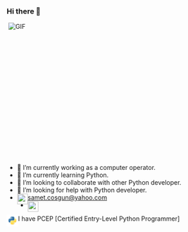 ### Hi there 👋

<img align="right" alt="GIF" src="https://forumsmile.net/u/2/8/6/286bb348000aecc59286d74ac3eefa31.gif?raw=true" width="500" height="320" />

- 🔭 I’m currently working as a computer operator.
- 🌱 I’m currently learning Python.
- 👯  I’m looking to collaborate with other Python developer.
- 🤔 I’m looking for help with Python developer.
- <img align="left" height="24" width="24" src="https://cdn.jsdelivr.net/npm/simple-icons@v4/icons/gmail.svg" /> samet.cosgun@yahoo.com
- <img align="left" height="24" width="24" src="https://a4.mzstatic.com/us/r1000/041/Purple/c6/b2/c0/mzi.mtoexzzx.png" /> 


<img align="left" alt="Python" width="26px" src="https://raw.githubusercontent.com/github/explore/cebd63002168a05a6a642f309227eefeccd92950/topics/python/python.png" /> I have PCEP  [Certified Entry-Level Python Programmer]




